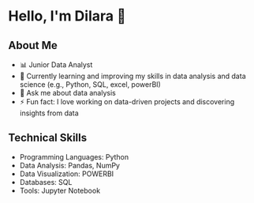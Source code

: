 # Hello, I'm Dilara 👋

## About Me
- 📊 Junior Data Analyst
- 🌱 Currently learning and improving my skills in data analysis and data science (e.g., Python, SQL, excel, powerBI)
- 💬 Ask me about data analysis
- ⚡ Fun fact: I love working on data-driven projects and discovering insights from data



## Technical Skills
- Programming Languages: Python
- Data Analysis: Pandas, NumPy
- Data Visualization: POWERBI
- Databases: SQL
- Tools: Jupyter Notebook



